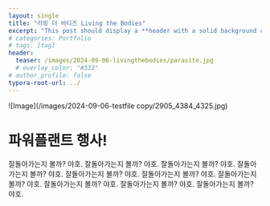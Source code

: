 ```yaml
---
layout: single
title: "리빙 더 바디즈 Living the Bodies"
excerpt: "This post should display a **header with a solid background color**, if the theme supports it."
# categories: Portfolio
# tags: [tag]
header:
  teaser: /images/2024-09-06-livingthebodies/parasite.jpg
  # overlay_color: "#333"
# author_profile: false
typora-root-url: ../
---
```


![Image](/images/2024-09-06-testfile copy/2905_4384_4325.jpg)



# 파워플랜트 행사!

잘돌아가는지 볼까? 야호. 잘돌아가는지 볼까? 야호. 잘돌아가는지 볼까? 야호. 잘돌아가는지 볼까? 야호. 잘돌아가는지 볼까? 야호.
잘돌아가는지 볼까? 야호. 잘돌아가는지 볼까? 야호. 잘돌아가는지 볼까? 야호. 잘돌아가는지 볼까? 야호. 잘돌아가는지 볼까? 야호.

